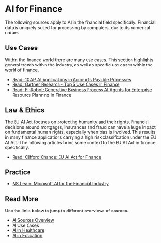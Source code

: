 # AI for Finance

The following sources apply to AI in the financial field specifically. Financial data is 
uniquely suited for processing by computers, due to its numerical nature.


## Use Cases

Within the finance world there are many use cases. This section highlights general 
trends within the industry, as well as specific use cases within the world of finance.

- [Read: 10 AP AI Applications in Accounts Payable Processes](https://research.aimultiple.com/ap-ai/)
- [Read: Gartner Research - Top 5 Use Cases in Finance](https://www.gartner.com/en/newsroom/press-releases/2022-10-13-gartner-identifies-5-top-use-cases-for-ai-in-corporate-finance)
- [Read: FinRobot: Generative Business Process AI Agents for Enterprise Resource Planning in Finance](https://arxiv.org/abs/2506.01423)

## Law & Ethics

The EU AI Act focuses on protecting humanity and their rights. Financial decisions 
around mortgages, insurances and fraud can have a huge impact on fundamental human rights, 
especially when bias is involved. This results in many finance applications carrying a high risk 
classification under the EU AI Act. The following articles bring some context to the EU AI Act in 
finance specifically.

- [Read: Clifford Chance: EU AI Act for Finance](https://www.cliffordchance.com/content/dam/cliffordchance/briefings/2021/09/impact-of-the-new-eu-ai-regulation-on-financial-sector-firms.pdf)

## Practice

- [MS Learn: Microsoft AI for the Financial Industry](https://learn.microsoft.com/en-us/training/paths/discover-microsoft-ai-leaders-financial-industry/)

## Read More

Use the links below to jump to different overviews of sources.

- [AI Sources Overview](AI_sources.md)
- [AI Use Cases](AI_use_cases.md)
- [AI in Healthcare](AI_healthcare.md)
- [AI in Education](AI_education.md)